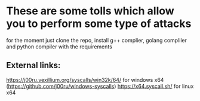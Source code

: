 # These are some tolls which allow you to perform some type of attacks

for the moment just clone the repo, install g++ complier, golang compliler and python compiler with the requirements


## External links:
https://j00ru.vexillium.org/syscalls/win32k/64/ for windows x64 (https://github.com/j00ru/windows-syscalls)
https://x64.syscall.sh/  for linux x64 
